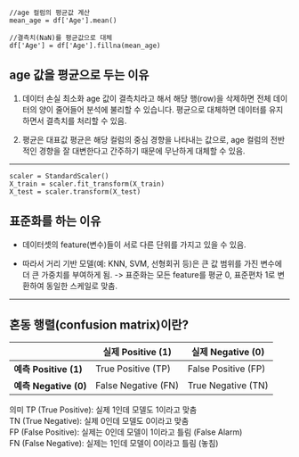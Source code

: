 ```
//age 컬럼의 평균값 계산
mean_age = df['Age'].mean()

//결측치(NaN)를 평균값으로 대체
df['Age'] = df['Age'].fillna(mean_age)
```
## age 값을 평균으로 두는 이유
  1. 데이터 손실 최소화
      age 값이 결측치라고 해서 해당 행(row)을 삭제하면 전체 데이터의 양이 줄어들어 분석에 불리할 수 있습니다. 평균으로 대체하면 데이터를 유지하면서 결측치를 처리할 수 있음.
      
  3. 평균은 대표값 
      평균은 해당 컬럼의 중심 경향을 나타내는 값으로, age 컬럼의 전반적인 경향을 잘 대변한다고 간주하기 때문에 무난하게 대체할 수 있음.
---


```표준화 (Scaling)
scaler = StandardScaler()
X_train = scaler.fit_transform(X_train)
X_test = scaler.transform(X_test)
```

## 표준화를 하는 이유
  - 데이터셋의 feature(변수)들이 서로 다른 단위를 가지고 있을 수 있음.
   
  - 따라서 거리 기반 모델(예: KNN, SVM, 선형회귀 등)은 큰 값 범위를 가진 변수에 더 큰 가중치를 부여하게 됨.
    -> 표준화는 모든 feature를 평균 0, 표준편차 1로 변환하여 동일한 스케일로 맞춤.

---
## 혼동 행렬(confusion matrix)이란?
|                      | **실제 Positive (1)** | **실제 Negative (0)** |
|----------------------|-----------------------|-----------------------|
| **예측 Positive (1)** | True Positive (TP)    | False Positive (FP)   |
| **예측 Negative (0)** | False Negative (FN)   | True Negative (TN)    |

의미
TP (True Positive): 실제 1인데 모델도 1이라고 맞춤  
TN (True Negative): 실제 0인데 모델도 0이라고 맞춤  
FP (False Positive): 실제는 0인데 모델이 1이라고 틀림 (False Alarm)  
FN (False Negative): 실제는 1인데 모델이 0이라고 틀림 (놓침)

